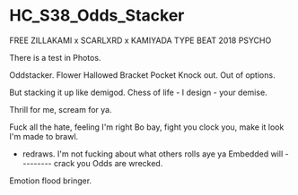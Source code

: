 # HC_S38_Odds_Stacker

FREE ZILLAKAMI x SCARLXRD x KAMIYADA TYPE BEAT 2018 PSYCHO

There is a test in Photos.



Oddstacker.
Flower
Hallowed
Bracket
Pocket
Knock out.
Out of options.

But stacking it up like demigod.
Chess of life - I design - your demise.

Thrill for me, scream for ya.

Fuck all the hate, feeling I'm right
Bo bay, fight you clock you, make it look I'm made to brawl.
- redraws. I'm not fucking about what others rolls aye ya
Embedded will --------- crack you
Odds are wrecked.









Emotion flood bringer.
